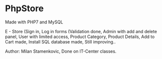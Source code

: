 # PhpStore

Made with PHP7 and MySQL

E - Store (Sign in, Log in forms (Validation done, Admin with add and delete panel, User with limited access, Product Category, Product Details, Add to Cart made, Install SQL database made, Still improving..

Author: Milan Stamenkovic,
Done on IT-Center classes. 
